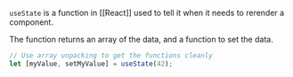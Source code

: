 `useState` is a function in [[React]] used to tell it when it needs to rerender a component.

The function returns an array of the data, and a function to set the data.


```jsx
// Use array unpacking to get the functions cleanly
let [myValue, setMyValue] = useState(42);
```